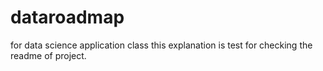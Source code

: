 # dataroadmap
for data science application class
this explanation is test for checking the readme of project.
